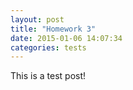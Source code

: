 ```yaml
---
layout: post
title: "Homework 3"
date: 2015-01-06 14:07:34
categories: tests
---
```


This is a test post!
